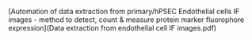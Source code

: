 [Automation of data extraction from primary/hPSEC Endothelial cells IF images - method to detect, count & measure protein marker fluorophore expression](Data extraction from endothelial cell IF images.pdf)
